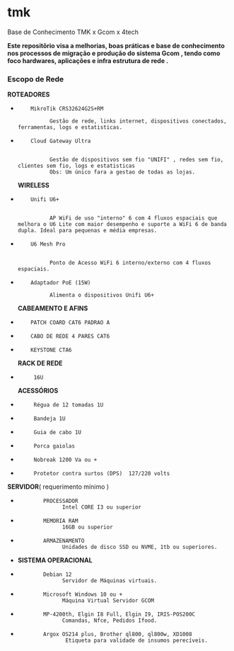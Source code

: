 # tmk
Base de Conhecimento TMK x Gcom x 4tech

  **Este repositõrio visa a melhorias, boas práticas e base de conhecimento nos processos de migração e produção do sistema Gcom , tendo como foco hardwares, aplicações e infra estrutura de rede .**


### Escopo de Rede
**ROTEADORES**

-         MikroTik CRS32624G2S+RM

                Gestão de rede, links internet, dispositivos conectados, ferramentas, logs e estatisticas.

-         Cloud Gateway Ultra


                Gestão de dispositivos sem fio "UNIFI" , redes sem fio, clientes sem fio, logs e estatisticas 
                Obs: Um único fara a gestao de todas as lojas.

    **WIRELESS**

-         Unifi U6+


                AP WiFi de uso "interno" 6 com 4 fluxos espaciais que melhora o U6 Lite com maior desempenho e suporte a WiFi 6 de banda dupla. Ideal para pequenas e média empresas.

-         U6 Mesh Pro


                Ponto de Acesso WiFi 6 interno/externo com 4 fluxos espaciais.


-         Adaptador PoE (15W)

                Alimenta o dispositivos Unifi U6+

    **CABEAMENTO E AFINS**

-         PATCH COARD CAT6 PADRAO A
-         CABO DE REDE 4 PARES CAT6
-         KEYSTONE CTA6 

    **RACK DE REDE** 

-          16U

     **ACESSÓRIOS**

-          Régua de 12 tomadas 1U
-          Bandeja 1U
-          Guia de cabo 1U
-          Porca gaiolas 
-          Nobreak 1200 Va ou +
-          Protetor contra surtos (DPS)  127/220 volts  

**SERVIDOR**( requerimento mínimo )

-             PROCESSADOR
                    Intel CORE I3 ou superior

-             MEMORIA RAM
                    16GB ou superior

-             ARMAZENAMENTO
                    Unidades de disco SSD ou NVME, 1tb ou superiores.

- **SISTEMA OPERACIONAL**

-             Debian 12
                    Servidor de Máquinas virtuais.
-             Microsoft Windows 10 ou +
                    Máquina Virtual Servidor GCOM

-             MP-4200th, Elgin I8 Full, Elgin I9, IRIS-POS200C
                    Comandas, Nfce, Pedidos Ifood.

-             Argox OS214 plus, Brother ql800, ql800w, XD1008
                     Etiqueta para validade de insumos perecíveis.
